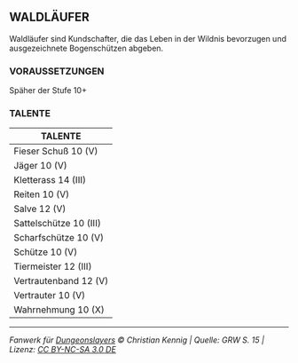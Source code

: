## WALDLÄUFER

Waldläufer sind Kundschafter, die das Leben in der Wildnis bevorzugen und ausgezeichnete Bogenschützen abgeben.

### VORAUSSETZUNGEN

Späher der Stufe 10+

### TALENTE

| TALENTE                |
| ---------------------- |
| Fieser Schuß 10 (V)    |
| Jäger 10 (V)           |
| Kletterass 14 (III)    |
| Reiten 10 (V)          |
| Salve 12 (V)           |
| Sattelschütze 10 (III) |
| Scharfschütze 10 (V)   |
| Schütze 10 (V)         |
| Tiermeister 12 (III)   |
| Vertrautenband 12 (V)  |
| Vertrauter 10 (V)      |
| Wahrnehmung 10 (X)     |

---

_Fanwerk für [Dungeonslayers](https://www.dungeonslayers.net/) © Christian Kennig | Quelle: GRW S. 15 | Lizenz: [CC BY-NC-SA 3.0 DE](https://creativecommons.org/licenses/by-nc-sa/3.0/de/)_
